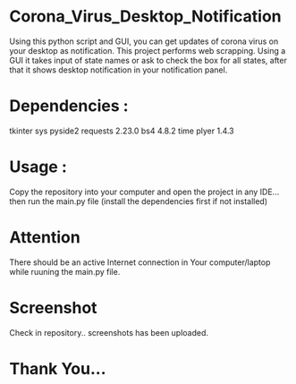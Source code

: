 # Corona_Virus_Desktop_Notification
Using this python script and GUI, you can get updates of corona virus on your desktop as notification. This project performs web scrapping. Using a GUI it takes input of state names or ask to check the box for all states, after that it shows desktop notification
in your notification panel. 

# Dependencies :
tkinter
sys
pyside2
requests 2.23.0
bs4 4.8.2
time
plyer 1.4.3

# Usage :
Copy the repository into your computer and open the project in any IDE... then run the main.py file (install the dependencies first
if not installed)

# Attention
There should be an active Internet connection in
Your computer/laptop while ruuning the main.py file. 

# Screenshot
Check in repository.. screenshots has been uploaded.

# Thank You...
